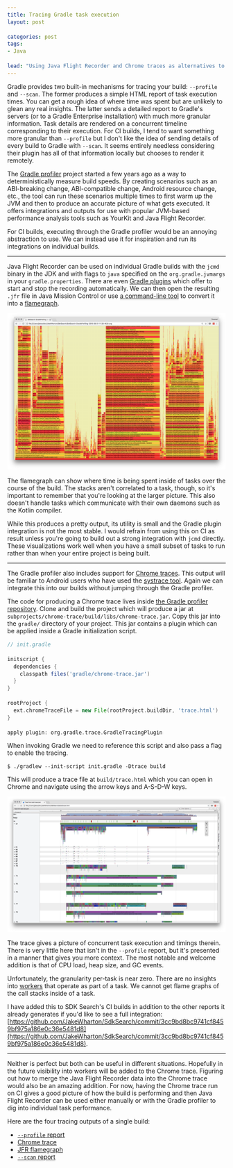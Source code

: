 ```yaml
---
title: Tracing Gradle task execution
layout: post

categories: post
tags:
- Java

lead: "Using Java Flight Recorder and Chrome traces as alternatives to `--profile` and `--scan` for gaining insight into your Gradle builds when running locally and on CI."
---
```


Gradle provides two built-in mechanisms for tracing your build: `--profile` and `--scan`. The former produces a simple HTML report of task execution times. You can get a rough idea of where time was spent but are unlikely to glean any real insights. The latter sends a detailed report to Gradle's servers (or to a Gradle Enterprise installation) with much more granular information. Task details are rendered on a concurrent timeline corresponding to their execution. For CI builds, I tend to want something more granular than `--profile` but I don't like the idea of sending details of every build to Gradle with `--scan`. It seems entirely needless considering their plugin has all of that information locally but chooses to render it remotely.

The [Gradle profiler][1] project started a few years ago as a way to deterministically measure build speeds. By creating scenarios such as an ABI-breaking change, ABI-compatible change, Android resource change, etc., the tool can run these scenarios multiple times to first warm up the JVM and then to produce an accurate picture of what gets executed. It offers integrations and outputs for use with popular JVM-based performance analysis tools such as YourKit and Java Flight Recorder.

For CI builds, executing through the Gradle profiler would be an annoying abstraction to use. We can instead use it for inspiration and run its integrations on individual builds.

---

Java Flight Recorder can be used on individual Gradle builds with the `jcmd` binary in the JDK and with flags to `java` specified on the `org.gradle.jvmargs` in your `gradle.properties`. There are even [Gradle plugins][2] which offer to start and stop the recording automatically. We can then open the resulting `.jfr` file in Java Mission Control or use [a command-line tool][3] to convert it into a [flamegraph][4].

[![Flame graph of SDK Search build](/static/post-image/trace-flame.png)](/static/post-image/trace-flame.png)

The flamegraph can show where time is being spent inside of tasks over the course of the build. The stacks aren't correlated to a task, though, so it's important to remember that you're looking at the larger picture. This also doesn't handle tasks which communicate with their own daemons such as the Kotlin compiler.

While this produces a pretty output, its utility is small and the Gradle plugin integration is not the most stable. I would refrain from using this on CI as result unless you're going to build out a strong integration with `jcmd` directly. These visualizations work well when you have a small subset of tasks to run rather than when your entire project is being built.

---

The Gradle profiler also includes support for [Chrome traces][6]. This output will be familiar to Android users who have used the [systrace tool][5]. Again we can integrate this into our builds without jumping through the Gradle profiler.

The code for producing a Chrome trace lives inside [the Gradle profiler repository][1]. Clone and build the project which will produce a jar at `subprojects/chrome-trace/build/libs/chrome-trace.jar`. Copy this jar into the `gradle/` directory of your project. This jar contains a plugin which can be applied inside a Gradle initialization script.

```groovy
// init.gradle

initscript {
  dependencies {
    classpath files('gradle/chrome-trace.jar')
  }
}

rootProject {
  ext.chromeTraceFile = new File(rootProject.buildDir, 'trace.html')
}

apply plugin: org.gradle.trace.GradleTracingPlugin
```

When invoking Gradle we need to reference this script and also pass a flag to enable the tracing.

```
$ ./gradlew --init-script init.gradle -Dtrace build
```

This will produce a trace file at `build/trace.html` which you can open in Chrome and navigate using the arrow keys and A-S-D-W keys.

[![Chrome trace of SDK Search build](/static/post-image/trace-1.png)](/static/post-image/trace-1.png)

The trace gives a picture of concurrent task execution and timings therein. There is very little here that isn't in the `--profile` report, but it's presented in a manner that gives you more context. The most notable and welcome addition is that of CPU load, heap size, and GC events.

Unfortunately, the granularity per-task is near zero. There are no insights into [workers][7] that operate as part of a task. We cannot get flame graphs of the call stacks inside of a task.

I have added this to SDK Search's CI builds in addition to the other reports it already generates if you'd like to see a full integration: [https://github.com/JakeWharton/SdkSearch/commit/3cc9bd8bc9741cf8459bf975a186e0c36e5481d8](https://github.com/JakeWharton/SdkSearch/commit/3cc9bd8bc9741cf8459bf975a186e0c36e5481d8).

---

Neither is perfect but both can be useful in different situations. Hopefully in the future visibility into workers will be added to the Chrome trace. Figuring out how to merge the Java Flight Recorder data into the Chrome trace would also be an amazing addition. For now, having the Chrome trace run on CI gives a good picture of how the build is performing and then Java Flight Recorder can be used either manually or with the Gradle profiler to dig into individual task performance.

Here are the four tracing outputs of a single build:

 * [`--profile` report](/static/files/trace/profile.html)
 * [Chrome trace](/static/files/trace/trace.html)
 * [JFR flamegraph](/static/files/trace/jfr.svg)
 * [`--scan` report](https://gradle.com/s/xtvvyrmkuwobe)





 [1]: https://github.com/gradle/gradle-profiler/
 [2]: https://github.com/lhotari/jfr-gradle-plugin
 [3]: https://github.com/lhotari/jfr-report-tool
 [4]: http://www.brendangregg.com/flamegraphs.html
 [5]: https://developer.android.com/studio/command-line/systrace
 [6]: https://www.chromium.org/developers/how-tos/trace-event-profiling-tool
 [7]: https://guides.gradle.org/using-the-worker-api/